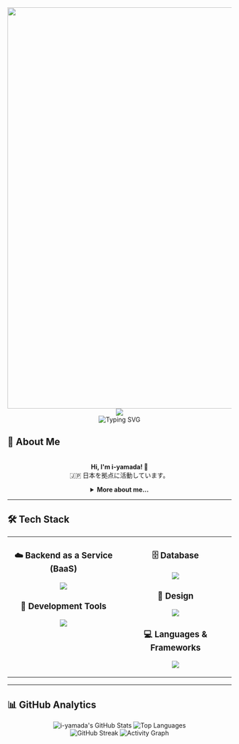 <div align="center">
  <img src="https://user-images.githubusercontent.com/74038190/212284100-561aa473-3905-4a80-b561-0d28506553ee.gif" width="900">
</div>

<div align="center">
  <img src="https://capsule-render.vercel.app/api?type=waving&color=gradient&customColorList=0,2,2,5,30&height=150&section=header&animation=twinkling" />
</div>

<div align="center">
  <img src="https://readme-typing-svg.herokuapp.com?font=Fira+Code&size=32&duration=2800&pause=2000&color=A9FEF7&center=true&vCenter=true&width=600&lines=Hey+there!+I'm+i-yamada+%F0%9F%91%8B;Flutter+Developer+%F0%9F%9A%80;Mobile+App+Enthusiast+%E2%9C%A8;Always+Learning+New+Things+%F0%9F%93%9A" alt="Typing SVG" />
</div>

## 🌟 About Me

<p align="center">
  <br>
  <strong>Hi, I'm i-yamada! 👋</strong>
  <br>
  🇯🇵 日本を拠点に活動しています。
</p>

<details align="center">
  <summary><strong>More about me...</strong></summary>
  <ul>
    <li>🌱 新しい技術を学ぶことが好きです。</li>
  </ul>
</details>

<hr>

## 🛠️ Tech Stack

<table align="center">
<tr>
<td width="50%" align="center" valign="top">

### ☁️ Backend as a Service (BaaS)
<p align="center">
  <img src="https://skillicons.dev/icons?i=supabase,firebase" />
</p>

### 🔧 Development Tools
<p align="center">
  <img src="https://skillicons.dev/icons?i=vscode,git,github" />
</p>

</td>
<td width="50%" align="center" valign="top">

### 🗄️ Database
<p align="center">
  <img src="https://skillicons.dev/icons?i=mysql,postgresql,sqlite" />
</p>

### 🎨 Design
<p align="center">
  <img src="https://skillicons.dev/icons?i=illustlator,photoshop" />
</p>

### 💻 Languages & Frameworks
<p align="center">
  <img src="https://skillicons.dev/icons?i=py,js,ts,html,css" />
</p>

</td>
</tr>
</table>

<hr>

## 📊 GitHub Analytics

<div align="center">
  <img src="https://github-readme-stats.vercel.app/api?username=i-yamada&show_icons=true&theme=transparent&border_color=58a6ff" alt="i-yamada's GitHub Stats" />
  <img src="https://github-readme-stats.vercel.app/api/top-langs/?username=i-yamada&layout=compact&theme=transparent&border_color=58a6ff" alt="Top Languages" />
  <br>
  <img src="https://github-readme-streak-stats.herokuapp.com/?user=i-yamada&theme=transparent&border_radius=10&date_format=M%20j%5B%2C%20Y%5D" alt="GitHub Streak" />
  <img src="https://github-readme-activity-graph.vercel.app/graph?username=i-yamada&custom_title=i-yamada's%20GitHub%20Activity%20Graph&bg_color=0d1117&color=58a6ff&line=58a6ff&point=58a6ff&area=true&hide_border=true" alt="Activity Graph" />
</div>
